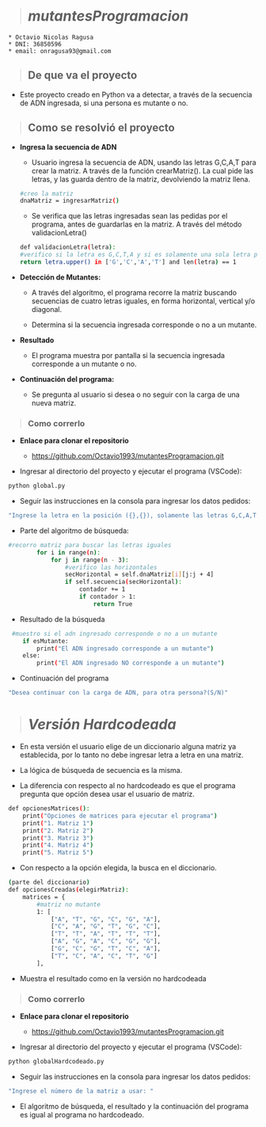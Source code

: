 
> # ***mutantesProgramacion***

    * Octavio Nicolas Ragusa
    * DNI: 36850596
    * email: onragusa93@gmail.com

> ## De que va el proyecto

* Este proyecto creado en Python va a detectar, a través de la secuencia de ADN ingresada, si una persona es mutante o no.

> ## Como se resolvió el proyecto

* **Ingresa la secuencia de ADN**
    
    * Usuario ingresa la secuencia de ADN, usando las letras G,C,A,T para crear la matriz. A través de la función crearMatriz(). La cual pide las letras, y las guarda dentro de la matriz, devolviendo la matriz llena.

    ```bash
    #creo la matriz
    dnaMatriz = ingresarMatriz()
    ```

    * Se verifica que las letras ingresadas sean las pedidas por el programa, antes de guardarlas en la matriz. A través del método validacionLetra()

    ```bash
    def validacionLetra(letra):
    #verifico si la letra es G,C,T,A y si es solamente una sola letra por cada ingreso
    return letra.upper() in ['G','C','A','T'] and len(letra) == 1
    ```

* **Detección de Mutantes:**

    * A través del algoritmo, el programa recorre la matriz buscando secuencias de cuatro letras iguales, en forma horizontal, vertical y/o diagonal.

    * Determina si la secuencia ingresada corresponde o no a un mutante.

* **Resultado**

    * El programa muestra por pantalla si la secuencia ingresada corresponde a un mutante o no.

* **Continuación del programa:**

    * Se pregunta al usuario si desea o no seguir con la carga de una nueva matriz.

> ### Como correrlo

* **Enlace para clonar el repositorio**
    
    * https://github.com/Octavio1993/mutantesProgramacion.git

* Ingresar al directorio del proyecto y ejecutar el programa (VSCode):
``` bash
python global.py

```
* Seguir las instrucciones en la consola para ingresar los datos pedidos:
```bash
"Ingrese la letra en la posición ({},{}), solamente las letras G,C,A,T: "
```

* Parte del algoritmo de búsqueda:
```bash
#recorro matriz para buscar las letras iguales
        for i in range(n):
            for j in range(n - 3):
                #verifico las horizontales
                secHorizontal = self.dnaMatriz[i][j:j + 4]
                if self.secuencia(secHorizontal):
                    contador += 1
                    if contador > 1:
                        return True
```

* Resultado de la búsqueda

```bash
 #muestro si el adn ingresado corresponde o no a un mutante
    if esMutante:
        print("El ADN ingresado corresponde a un mutante")
    else:
        print("El ADN ingresado NO corresponde a un mutante")
```

* Continuación del programa

```bash
"Desea continuar con la carga de ADN, para otra persona?(S/N)"
```

> # ***Versión Hardcodeada***

* En esta versión el usuario elige de un diccionario alguna matriz ya establecida, por lo tanto no debe ingresar letra a letra en una matriz.

* La lógica de búsqueda de secuencia es la misma.

* La diferencia con respecto al no hardcodeado es que el programa pregunta que opción desea usar el usuario de matriz.

```bash
def opcionesMatrices():
    print("Opciones de matrices para ejecutar el programa")
    print("1. Matriz 1")
    print("2. Matriz 2")
    print("3. Matriz 3")
    print("4. Matriz 4")
    print("5. Matriz 5")
```

* Con respecto a la opción elegida, la busca en el diccionario.

```bash
(parte del diccionario)
def opcionesCreadas(elegirMatriz):
    matrices = {
        #matriz no mutante
        1: [
            ["A", "T", "G", "C", "G", "A"],
            ["C", "A", "G", "T", "G", "C"],
            ["T", "T", "A", "T", "T", "T"],
            ["A", "G", "A", "C", "G", "G"],
            ["G", "C", "G", "T", "C", "A"],
            ["T", "C", "A", "C", "T", "G"]
        ],
```

* Muestra el resultado como en la versión no hardcodeada

> ### Como correrlo

* **Enlace para clonar el repositorio**
    
    * https://github.com/Octavio1993/mutantesProgramacion.git

* Ingresar al directorio del proyecto y ejecutar el programa (VSCode):
``` bash
python globalHardcodeado.py

```

* Seguir las instrucciones en la consola para ingresar los datos pedidos:
```bash
"Ingrese el número de la matriz a usar: "
```

* El algoritmo de búsqueda, el resultado y la continuación del programa es igual al programa no hardcodeado.